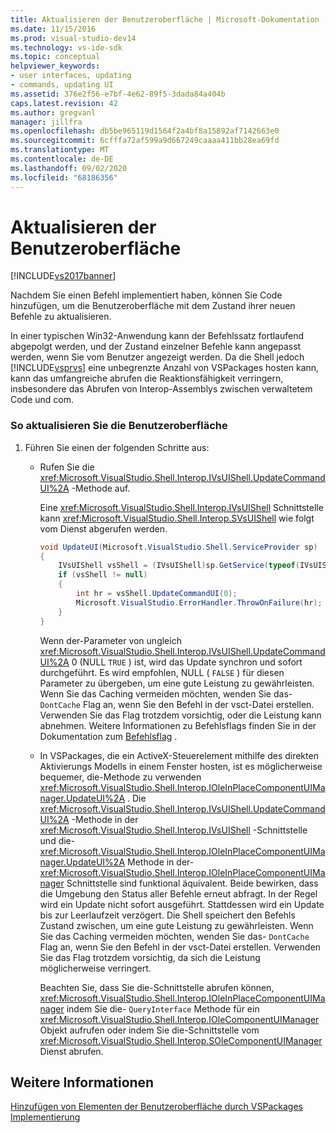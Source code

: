 ```yaml
---
title: Aktualisieren der Benutzeroberfläche | Microsoft-Dokumentation
ms.date: 11/15/2016
ms.prod: visual-studio-dev14
ms.technology: vs-ide-sdk
ms.topic: conceptual
helpviewer_keywords:
- user interfaces, updating
- commands, updating UI
ms.assetid: 376e2f56-e7bf-4e62-89f5-3dada84a404b
caps.latest.revision: 42
ms.author: gregvanl
manager: jillfra
ms.openlocfilehash: db5be965119d1564f2a4bf8a15892af7142663e0
ms.sourcegitcommit: 6cfffa72af599a9d667249caaaa411bb28ea69fd
ms.translationtype: MT
ms.contentlocale: de-DE
ms.lasthandoff: 09/02/2020
ms.locfileid: "68186356"
---
```

# <a name="updating-the-user-interface"></a>Aktualisieren der Benutzeroberfläche
[!INCLUDE[vs2017banner](../includes/vs2017banner.md)]

Nachdem Sie einen Befehl implementiert haben, können Sie Code hinzufügen, um die Benutzeroberfläche mit dem Zustand ihrer neuen Befehle zu aktualisieren.  
  
 In einer typischen Win32-Anwendung kann der Befehlssatz fortlaufend abgepolgt werden, und der Zustand einzelner Befehle kann angepasst werden, wenn Sie vom Benutzer angezeigt werden. Da die Shell jedoch [!INCLUDE[vsprvs](../includes/vsprvs-md.md)] eine unbegrenzte Anzahl von VSPackages hosten kann, kann das umfangreiche abrufen die Reaktionsfähigkeit verringern, insbesondere das Abrufen von Interop-Assemblys zwischen verwaltetem Code und com.  
  
### <a name="to-update-the-ui"></a>So aktualisieren Sie die Benutzeroberfläche  
  
1. Führen Sie einen der folgenden Schritte aus:  
  
    - Rufen Sie die <xref:Microsoft.VisualStudio.Shell.Interop.IVsUIShell.UpdateCommandUI%2A> -Methode auf.  
  
         Eine <xref:Microsoft.VisualStudio.Shell.Interop.IVsUIShell> Schnittstelle kann <xref:Microsoft.VisualStudio.Shell.Interop.SVsUIShell> wie folgt vom Dienst abgerufen werden.  
  
        ```csharp  
        void UpdateUI(Microsoft.VisualStudio.Shell.ServiceProvider sp)  
        {  
            IVsUIShell vsShell = (IVsUIShell)sp.GetService(typeof(IVsUIShell));  
            if (vsShell != null)  
            {  
                int hr = vsShell.UpdateCommandUI(0);  
                Microsoft.VisualStudio.ErrorHandler.ThrowOnFailure(hr);  
            }  
        }  
  
        ```  
  
         Wenn der-Parameter von ungleich <xref:Microsoft.VisualStudio.Shell.Interop.IVsUIShell.UpdateCommandUI%2A> 0 (NULL `TRUE` ) ist, wird das Update synchron und sofort durchgeführt. Es wird empfohlen, NULL ( `FALSE` ) für diesen Parameter zu übergeben, um eine gute Leistung zu gewährleisten. Wenn Sie das Caching vermeiden möchten, wenden Sie das- `DontCache` Flag an, wenn Sie den Befehl in der vsct-Datei erstellen. Verwenden Sie das Flag trotzdem vorsichtig, oder die Leistung kann abnehmen. Weitere Informationen zu Befehlsflags finden Sie in der Dokumentation zum [Befehlsflag](../extensibility/command-flag-element.md) .  
  
    - In VSPackages, die ein ActiveX-Steuerelement mithilfe des direkten Aktivierungs Modells in einem Fenster hosten, ist es möglicherweise bequemer, die-Methode zu verwenden <xref:Microsoft.VisualStudio.Shell.Interop.IOleInPlaceComponentUIManager.UpdateUI%2A> . Die <xref:Microsoft.VisualStudio.Shell.Interop.IVsUIShell.UpdateCommandUI%2A> -Methode in der <xref:Microsoft.VisualStudio.Shell.Interop.IVsUIShell> -Schnittstelle und die- <xref:Microsoft.VisualStudio.Shell.Interop.IOleInPlaceComponentUIManager.UpdateUI%2A> Methode in der- <xref:Microsoft.VisualStudio.Shell.Interop.IOleInPlaceComponentUIManager> Schnittstelle sind funktional äquivalent. Beide bewirken, dass die Umgebung den Status aller Befehle erneut abfragt. In der Regel wird ein Update nicht sofort ausgeführt. Stattdessen wird ein Update bis zur Leerlaufzeit verzögert. Die Shell speichert den Befehls Zustand zwischen, um eine gute Leistung zu gewährleisten. Wenn Sie das Caching vermeiden möchten, wenden Sie das- `DontCache` Flag an, wenn Sie den Befehl in der vsct-Datei erstellen. Verwenden Sie das Flag trotzdem vorsichtig, da sich die Leistung möglicherweise verringert.  
  
         Beachten Sie, dass Sie die-Schnittstelle abrufen können, <xref:Microsoft.VisualStudio.Shell.Interop.IOleInPlaceComponentUIManager> indem Sie die- `QueryInterface` Methode für ein <xref:Microsoft.VisualStudio.Shell.Interop.IOleComponentUIManager> Objekt aufrufen oder indem Sie die-Schnittstelle vom <xref:Microsoft.VisualStudio.Shell.Interop.SOleComponentUIManager> Dienst abrufen.  
  
## <a name="see-also"></a>Weitere Informationen  
 [Hinzufügen von Elementen der Benutzeroberfläche durch VSPackages](../extensibility/internals/how-vspackages-add-user-interface-elements.md)   
 [Implementierung](../extensibility/internals/command-implementation.md)
